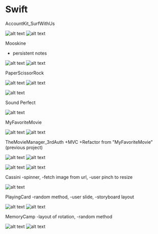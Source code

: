 # Swift

AccountKit_SurfWithUs


![alt text](https://raw.githubusercontent.com/charleslin826/Swift/master/AccountKit_SurfWithUs/1.png) 
![alt text](https://raw.githubusercontent.com/charleslin826/Swift/master/AccountKit_SurfWithUs/2.png)



Mooskine 
- persistent notes

![alt text](https://raw.githubusercontent.com/charleslin826/Swift/master/Mooskine/1.png) 
![alt text](https://raw.githubusercontent.com/charleslin826/Swift/master/Mooskine/2.png)


PaperScissorRock

![alt text](https://raw.githubusercontent.com/charleslin826/Swift/master/PaperScissorRock/1.png) 
![alt text](https://raw.githubusercontent.com/charleslin826/Swift/master/PaperScissorRock/2.png)


![alt text](https://raw.githubusercontent.com/charleslin826/Swift/master/PaperScissorRock/3.png)


Sound Perfect

![alt text](https://raw.githubusercontent.com/charleslin826/Swift/master/Sound%20Perfect/1.png) 


MyFavoriteMovie

![alt text](https://raw.githubusercontent.com/charleslin826/Swift/master/MyFavoriteMovie/1.png) 
![alt text](https://raw.githubusercontent.com/charleslin826/Swift/master/MyFavoriteMovie/2.png) 


TheMovieManager_3rdAuth +MVC +Refactor from "MyFavoriteMovie"(previous project)

![alt text](https://raw.githubusercontent.com/charleslin826/Swift/master/TheMovieManager_3rdAuth/1.png) 
![alt text](https://raw.githubusercontent.com/charleslin826/Swift/master/TheMovieManager_3rdAuth/2.png) 

![alt text](https://raw.githubusercontent.com/charleslin826/Swift/master/TheMovieManager_3rdAuth/3.png) 
![alt text](https://raw.githubusercontent.com/charleslin826/Swift/master/TheMovieManager_3rdAuth/5.png) 

Cassini
-spinner, 
-fetch image from url, 
-user pinch to resize

![alt text](https://raw.githubusercontent.com/charleslin826/Swift/master/Cassini/2.png) 

PlayingCard
-random method, 
-user slide, 
-storyboard layout

![alt text](https://raw.githubusercontent.com/charleslin826/Swift/master/PlayingCard/1.png) 
![alt text](https://raw.githubusercontent.com/charleslin826/Swift/master/PlayingCard/2.png) 

MemoryCamp
-layout of rotation, 
-random method

![alt text](https://raw.githubusercontent.com/charleslin826/Swift/master/MemoryCamp/1.png) 
![alt text](https://raw.githubusercontent.com/charleslin826/Swift/master/MemoryCamp/2.png) 
